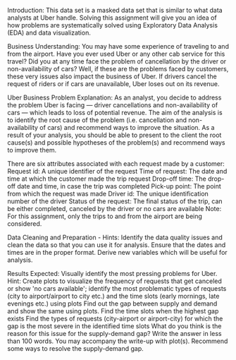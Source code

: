 Introduction:
This data set is a masked data set that is similar to what data analysts at Uber handle. Solving this assignment will give you an idea of how problems are systematically solved using Exploratory Data Analysis (EDA) and data visualization.

Business Understanding:
You may have some experience of traveling to and from the airport. Have you ever used Uber or any other cab service for this travel? Did you at any time face the problem of cancellation by the driver or non-availability of cars?
Well, if these are the problems faced by customers, these very issues also impact the business of Uber. If drivers cancel the request of riders or if cars are unavailable, Uber loses out on its revenue.

Uber Business Problem Explanation:
As an analyst, you decide to address the problem Uber is facing — driver cancellations and non-availability of cars — which leads to loss of potential revenue.
The aim of the analysis is to identify the root cause of the problem (i.e. cancellation and non-availability of cars) and recommend ways to improve the situation. As a result of your analysis, you should be able to present to the client the root cause(s) and possible hypotheses of the problem(s) and recommend ways to improve them.  

There are six attributes associated with each request made by a customer:
Request id: A unique identifier of the request
Time of request: The date and time at which the customer made the trip request
Drop-off time: The drop-off date and time, in case the trip was completed 
Pick-up point: The point from which the request was made
Driver id: The unique identification number of the driver
Status of the request: The final status of the trip, can be either completed, canceled by the driver or no cars are available
Note: For this assignment, only the trips to and from the airport are being considered.

Data Cleaning and Preparation - Hints:
Identify the data quality issues and clean the data so that you can use it for analysis.
Ensure that the dates and times are in the proper format. Derive new variables which will be useful for analysis.

Results Expected:
Visually identify the most pressing problems for Uber. 
Hint: Create plots to visualize the frequency of requests that get canceled or show 'no cars available'; identify the most problematic types of requests (city to airport/airport to city etc.) and the time slots (early mornings, late evenings etc.) using plots
Find out the gap between supply and demand and show the same using plots.
Find the time slots when the highest gap exists
Find the types of requests (city-airport or airport-city) for which the gap is the most severe in the identified time slots
What do you think is the reason for this issue for the supply-demand gap? Write the answer in less than 100 words. You may accompany the write-up with plot(s).
Recommend some ways to resolve the supply-demand gap.
 
